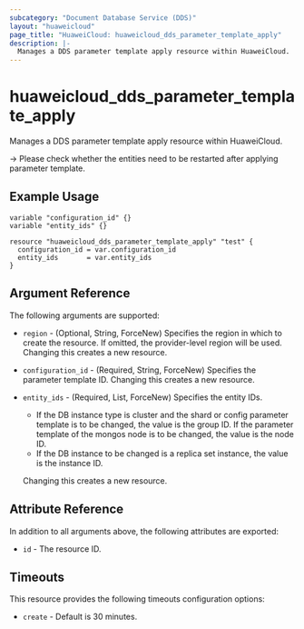 ```yaml
---
subcategory: "Document Database Service (DDS)"
layout: "huaweicloud"
page_title: "HuaweiCloud: huaweicloud_dds_parameter_template_apply"
description: |-
  Manages a DDS parameter template apply resource within HuaweiCloud.
---
```


# huaweicloud_dds_parameter_template_apply

Manages a DDS parameter template apply resource within HuaweiCloud.

-> Please check whether the entities need to be restarted after applying parameter template.

## Example Usage

```hcl
variable "configuration_id" {}
variable "entity_ids" {}

resource "huaweicloud_dds_parameter_template_apply" "test" {
  configuration_id = var.configuration_id
  entity_ids       = var.entity_ids
}
```

## Argument Reference

The following arguments are supported:

* `region` - (Optional, String, ForceNew) Specifies the region in which to create the resource.
  If omitted, the provider-level region will be used.
  Changing this creates a new resource.

* `configuration_id` - (Required, String, ForceNew) Specifies the parameter template ID.
  Changing this creates a new resource.

* `entity_ids` - (Required, List, ForceNew) Specifies the entity IDs.
  + If the DB instance type is cluster and the shard or config parameter template is to be changed, the value is the
  group ID. If the parameter template of the mongos node is to be changed, the value is the node ID.
  + If the DB instance to be changed is a replica set instance, the value is the instance ID.

  Changing this creates a new resource.

## Attribute Reference

In addition to all arguments above, the following attributes are exported:

* `id` - The resource ID.

## Timeouts

This resource provides the following timeouts configuration options:

* `create` - Default is 30 minutes.
